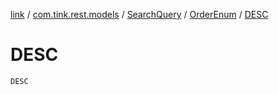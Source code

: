 [link](../../../index.md) / [com.tink.rest.models](../../index.md) / [SearchQuery](../index.md) / [OrderEnum](index.md) / [DESC](./-d-e-s-c.md)

# DESC

`DESC`